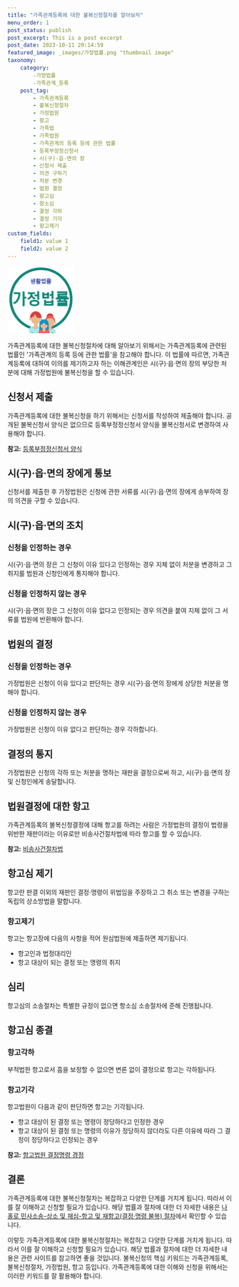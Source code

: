 ```yaml
---
title: "가족관계등록에 대한 불복신청절차를 알아보자"
menu_order: 1
post_status: publish
post_excerpt: This is a post excerpt
post_date: 2023-10-11 20:14:59
featured_image: _images/가정법률.png "thumbnail image"
taxonomy:
    category:
        -가정법률
        -가족관계_등록
    post_tag:
        - 가족관계등록
        - 불복신청절차
        - 가정법원
        - 항고
        - 가족법
        - 가족법원
        - 가족관계의 등록 등에 관한 법률
        - 등록부정정신청서
        - 시(구)·읍·면의 장
        - 신청서 제출
        - 의견 구하기
        - 처분 변경
        - 법원 결정
        - 항고심
        - 항소심
        - 결정 각하
        - 결정 기각
        - 항고제기
custom_fields:
    field1: value 1
    field2: value 2
---
```


![가정법률](_images/가정법률.png "thumbnail image")

가족관계등록에 대한 불복신청절차에 대해 알아보기 위해서는 가족관계등록에 관련된 법률인 '가족관계의 등록 등에 관한 법률'을 참고해야 합니다. 이 법률에 따르면, 가족관계등록에 대하여 이의를 제기하고자 하는 이해관계인은 시(구)·읍·면의 장의 부당한 처분에 대해 가정법원에 불복신청을 할 수 있습니다.

## 신청서 제출

가족관계등록에 대한 불복신청을 하기 위해서는 신청서를 작성하여 제출해야 합니다. 공개된 불복신청서 양식은 없으므로 등록부정정신청서 양식을 불복신청서로 변경하여 사용해야 합니다.

**참고:** [등록부정정신청서 양식](https://example.com)

## 시(구)·읍·면의 장에게 통보

신청서를 제출한 후 가정법원은 신청에 관한 서류를 시(구)·읍·면의 장에게 송부하여 장의 의견을 구할 수 있습니다.

## 시(구)·읍·면의 조치

### 신청을 인정하는 경우

시(구)·읍·면의 장은 그 신청이 이유 있다고 인정하는 경우 지체 없이 처분을 변경하고 그 취지를 법원과 신청인에게 통지해야 합니다.

### 신청을 인정하지 않는 경우

시(구)·읍·면의 장은 그 신청이 이유 없다고 인정되는 경우 의견을 붙여 지체 없이 그 서류를 법원에 반환해야 합니다.

## 법원의 결정

### 신청을 인정하는 경우

가정법원은 신청이 이유 있다고 판단하는 경우 시(구)·읍·면의 장에게 상당한 처분을 명해야 합니다.

### 신청을 인정하지 않는 경우

가정법원은 신청이 이유 없다고 판단하는 경우 각하합니다.

## 결정의 통지

가정법원은 신청의 각하 또는 처분을 명하는 재판을 결정으로써 하고, 시(구)·읍·면의 장 및 신청인에게 송달합니다.

## 법원결정에 대한 항고

가족관계등록의 불복신청결정에 대해 항고를 하려는 사람은 가정법원의 결정이 법령을 위반한 재판이라는 이유로만 비송사건절차법에 따라 항고를 할 수 있습니다.

**참고:** [비송사건절차법](https://example.com)

## 항고심 제기

항고란 판결 이외의 재판인 결정·명령이 위법임을 주장하고 그 취소 또는 변경을 구하는 독립의 상소방법을 말합니다.

### 항고제기

항고는 항고장에 다음의 사항을 적어 원심법원에 제출하면 제기됩니다.

- 항고인과 법정대리인
- 항고 대상이 되는 결정 또는 명령의 취지

## 심리

항고심의 소송절차는 특별한 규정이 없으면 항소심 소송절차에 준해 진행됩니다.

## 항고심 종결

### 항고각하

부적법한 항고로서 흠을 보정할 수 없으면 변론 없이 결정으로 항고는 각하됩니다.

### 항고기각

항고법원이 다음과 같이 판단하면 항고는 기각됩니다.

- 항고 대상이 된 결정 또는 명령이 정당하다고 인정한 경우
- 항고 대상이 된 결정 또는 명령의 이유가 정당하지 않더라도 다른 이유에 따라 그 결정이 정당하다고 인정되는 경우

**참고:** [항고법원 결정명령 경정](https://example.com)

## 결론

가족관계등록에 대한 불복신청절차는 복잡하고 다양한 단계를 거치게 됩니다. 따라서 이를 잘 이해하고 신청할 필요가 있습니다. 해당 법률과 절차에 대한 더 자세한 내용은 [나홀로 민사소송-상소 및 재심-항고 및 재항고(결정·명령 불복) 절차](https://example.com)에서 확인할 수 있습니다.

이렇듯 가족관계등록에 대한 불복신청절차는 복잡하고 다양한 단계를 거치게 됩니다. 따라서 이를 잘 이해하고 신청할 필요가 있습니다. 해당 법률과 절차에 대한 더 자세한 내용은 관련 사이트를 참고하면 좋을 것입니다. 불복신청의 핵심 키워드는 가족관계등록, 불복신청절차, 가정법원, 항고 등입니다. 가족관계등록에 대한 이해와 신청을 위해서는 이러한 키워드를 잘 활용해야 합니다.
